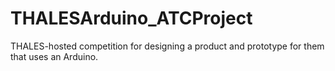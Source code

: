 # THALESArduino_ATCProject
THALES-hosted competition for designing a product and prototype for them that uses an Arduino.
